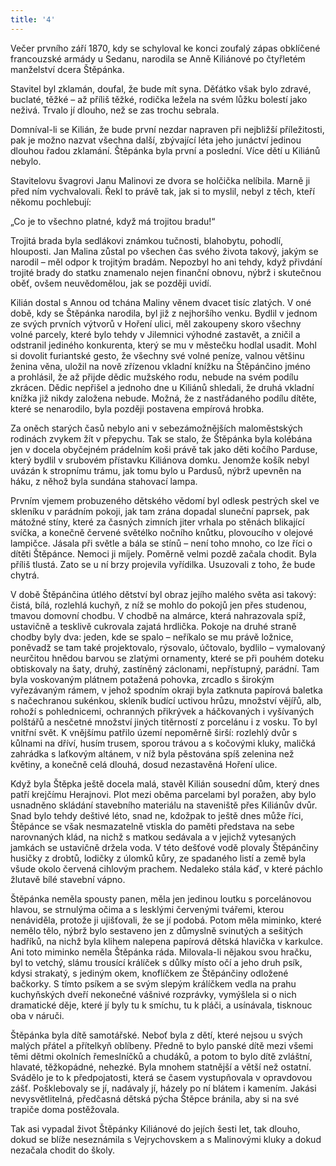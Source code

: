 ```yaml
---
title: '4'
---
```


Večer prvního září 1870, kdy se schyloval ke konci zoufalý zápas obklíčené francouzské armády u Sedanu, narodila se Anně Kiliánové po čtyřletém manželství dcera Štěpánka.

Stavitel byl zklamán, doufal, že bude mít syna. Děťátko však bylo zdravé, buclaté, těžké – až příliš těžké, rodička ležela na svém lůžku bolestí jako neživá. Trvalo jí dlouho, než se zas trochu sebrala.

Domníval-li se Kilián, že bude první nezdar napraven při nejbližší příležitosti, pak je možno nazvat všechna další, zbývající léta jeho junáctví jedinou dlouhou řadou zklamání. Štěpánka byla první a poslední. Více dětí u Kiliánů nebylo.

Stavitelovu švagrovi Janu Malinovi ze dvora se holčička nelíbila. Marně ji před ním vychvalovali. Řekl to právě tak, jak si to myslil, nebyl z těch, kteří někomu pochlebují:

„Co je to všechno platné, když má trojitou bradu!“

Trojitá brada byla sedlákovi známkou tučnosti, blahobytu, pohodlí, hlouposti. Jan Malina zůstal po všechen čas svého života takový, jakým se narodil – měl odpor k trojitým bradám. Nepozbyl ho ani tehdy, když přivdání trojité brady do statku znamenalo nejen finanční obnovu, nýbrž i skutečnou oběť, ovšem neuvědomělou, jak se později uvidí.

Kilián dostal s Annou od tchána Maliny věnem dvacet tisíc zlatých. V oné době, kdy se Štěpánka narodila, byl již z nejhoršího venku. Bydlil v jednom ze svých prvních výtvorů v Hoření ulici, měl zakoupeny skoro všechny volné parcely, které bylo tehdy v Jilemnici výhodné zastavět, a zničil a odstranil jediného konkurenta, který se mu v městečku hodlal usadit. Mohl si dovolit furiantské gesto, že všechny své volné peníze, valnou většinu ženina věna, uložil na nově zřízenou vkladní knížku na Štěpánčino jméno a prohlásil, že až přijde dědic mužského rodu, nebude na svém podílu zkrácen. Dědic nepřišel a jednoho dne u Kiliánů shledali, že druhá vkladní knížka již nikdy založena nebude. Možná, že z nastřádaného podílu dítěte, které se nenarodilo, byla později postavena empírová hrobka.

Za oněch starých časů nebylo ani v sebezámožnějších maloměstských rodinách zvykem žít v přepychu. Tak se stalo, že Štěpánka byla kolébána jen v docela obyčejném prádelním koši právě tak jako děti kočího Parduse, který bydlil v srubovém přístavku Kiliánova domku. Jenomže košík nebyl uvázán k stropnímu trámu, jak tomu bylo u Pardusů, nýbrž upevněn na háku, z něhož byla sundána stahovací lampa.

Prvním vjemem probuzeného dětského vědomí byl odlesk pestrých skel ve skleníku v parádním pokoji, jak tam zrána dopadal sluneční paprsek, pak mátožné stíny, které za časných zimních jiter vrhala po stěnách blikající svíčka, a konečně červené světélko nočního knůtku, plovoucího v olejové lampičce. Jásala při světle a bála se stínů – není toho mnoho, co lze říci o dítěti Štěpánce. Nemoci ji míjely. Poměrně velmi pozdě začala chodit. Byla příliš tlustá. Zato se u ní brzy projevila vyřídilka. Usuzovali z toho, že bude chytrá.

V době Štěpánčina útlého dětství byl obraz jejího malého světa asi takový: čistá, bílá, rozlehlá kuchyň, z níž se mohlo do pokojů jen přes studenou, tmavou domovní chodbu. V chodbě na almárce, která nahrazovala spíž, ustavičně a tesklivě cukrovala zajatá hrdlička. Pokoje na druhé straně chodby byly dva: jeden, kde se spalo – neříkalo se mu právě ložnice, poněvadž se tam také projektovalo, rýsovalo, účtovalo, bydlilo – vymalovaný neurčitou hnědou barvou se zlatými ornamenty, které se při pouhém doteku obtiskovaly na šaty, druhý, zastíněný záclonami, nepřístupný, parádní. Tam byla voskovaným plátnem potažená pohovka, zrcadlo s širokým vyřezávaným rámem, v jehož spodním okraji byla zatknuta papírová baletka s načechranou sukénkou, skleník budící uctivou hrůzu, množství vějířů, alb, rohoží s pohlednicemi, ochranných přikrývek a háčkovaných i vyšívaných polštářů a nesčetné množství jiných titěrností z porcelánu i z vosku. To byl vnitřní svět. K vnějšímu patřilo území nepoměrně širší: rozlehlý dvůr s kůlnami na dříví, husím trusem, sporou trávou a s kočovými kluky, maličká zahrádka s laťkovým altánem, v níž byla pěstována spíš zelenina než květiny, a konečně celá dlouhá, dosud nezastavěná Hoření ulice.

Když byla Štěpka ještě docela malá, stavěl Kilián sousední dům, který dnes patří krejčímu Herajnovi. Plot mezi oběma parcelami byl poražen, aby bylo usnadněno skládání stavebního materiálu na staveniště přes Kiliánův dvůr. Snad bylo tehdy deštivé léto, snad ne, kdožpak to ještě dnes může říci, Štěpánce se však nesmazatelně vtiskla do paměti představa na sebe narovnaných klád, na nichž s matkou sedávala a v jejichž vytesaných jamkách se ustavičně držela voda. V této dešťové vodě plovaly Štěpánčiny husičky z drobtů, lodičky z úlomků kůry, ze spadaného listí a země byla všude okolo červená cihlovým prachem. Nedaleko stála káď, v které páchlo žlutavě bílé stavební vápno.

Štěpánka neměla spousty panen, měla jen jedinou loutku s porcelánovou hlavou, se strnulýma očima a s lesklými červenými tvářemi, kterou nenáviděla, protože ji ujišťovali, že se jí podobá. Potom měla miminko, které nemělo tělo, nýbrž bylo sestaveno jen z důmyslně svinutých a sešitých hadříků, na nichž byla klihem nalepena papírová dětská hlavička v karkulce. Ani toto miminko neměla Štěpánka ráda. Milovala-li nějakou svou hračku, byl to vetchý, slámu trousící králíček s důlky místo očí a jeho druh psík, kdysi strakatý, s jediným okem, knoflíčkem ze Štěpánčiny odložené bačkorky. S tímto psíkem a se svým slepým králíčkem vedla na prahu kuchyňských dveří nekonečné vášnivé rozprávky, vymýšlela si o nich dramatické děje, které jí byly tu k smíchu, tu k pláči, a usínávala, tisknouc oba v náruči.

Štěpánka byla dítě samotářské. Neboť byla z dětí, které nejsou u svých malých přátel a přítelkyň oblíbeny. Předně to bylo panské dítě mezi všemi těmi dětmi okolních řemeslníčků a chudáků, a potom to bylo dítě zvláštní, hlavaté, těžkopádné, nehezké. Byla mnohem statnější a větší než ostatní. Svádělo je to k předpojatosti, která se časem vystupňovala v opravdovou zášť. Pošklebovaly se jí, nadávaly jí, házely po ní blátem i kamením. Jakási nevysvětlitelná, předčasná dětská pýcha Štěpce bránila, aby si na své trapiče doma postěžovala.

Tak asi vypadal život Štěpánky Kiliánové do jejích šesti let, tak dlouho, dokud se blíže neseznámila s Vejrychovskem a s Malinovými kluky a dokud nezačala chodit do školy.
